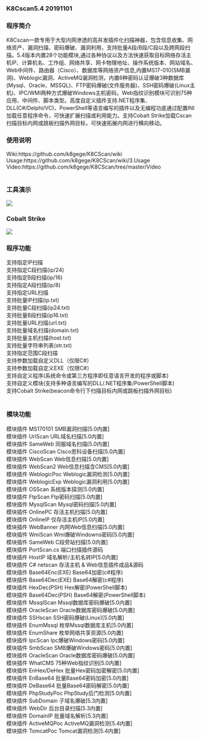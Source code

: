<h3>K8Cscan5.4 20191101</h3>

<h3>程序简介</h3>   
K8Cscan一款专用于大型内网渗透的高并发插件化扫描神器，包含信息收集、网络资产、漏洞扫描、密码爆破、漏洞利用，支持批量A段/B段/C段以及跨网段扫描。5.4版本内置28个功能模块,通过各种协议以及方法快速获取目标网络存活主机IP、计算机名、工作组、网络共享、网卡物理地址、操作系统版本、网站域名、Web中间件、路由器（Cisco）、数据库等网络资产信息,内置MS17-010(SMB漏洞)、Weblogic漏洞、ActiveMQ漏洞检测，内置6种密码认证爆破3种数据库(Mysql、Oracle、MSSQL)、FTP密码爆破(文件服务器)、SSH密码爆破(Linux主机)、IPC/WMI两种方式爆破Windows主机密码，Web指纹识别模块可识别75种应用、中间件、脚本类型。高度自定义插件支持.NET程序集、DLL(C#/Delphi/VC)、PowerShell等语言编写的插件以及无编程功底通过配置INI加载任意程序命令，可快速扩展扫描或利用能力。支持Cobalt Strike加载Cscan扫描目标内网或跳板扫描外网目标，可快速拓展内网进行横向移动。<br>

<h3>使用说明</h3>
Wiki:https://github.com/k8gege/K8CScan/wiki<br>
Usage:https://github.com/k8gege/K8CScan/wiki/3.Usage<br>
Video:https://github.com/k8gege/K8CScan/tree/master/Video<br>


<br>
<h3>工具演示</h3>
<img src=https://github.com/k8gege/K8CScan/blob/master/Images/K8Cscan.gif></img>
<h3>Cobalt Strike</h3>
<img src=https://github.com/k8gege/K8CScan/blob/master/Images/CobaltStrike.gif></img>

<br>
<h3>程序功能</h3>
支持指定IP扫描<br>
支持指定C段扫描(ip/24)<br>
支持指定B段扫描(ip/16)<br>
支持指定A段扫描(ip/8)<br>
支持指定URL扫描<br>
支持批量IP扫描(ip.txt)<br>
支持批量C段扫描(ip24.txt)<br>
支持批量B段扫描(ip16.txt)<br>
支持批量URL扫描(url.txt)<br>
支持批量域名扫描(domain.txt)<br>
支持批量主机扫描(host.txt)<br>
支持批量字符串列表(str.txt)<br>
支持指定范围C段扫描<br>
支持参数加载自定义DLL（仅限C#）<br>
支持参数加载自定义EXE（仅限C#）<br>
支持自定义程序(系统命令或第三方程序即任意语言开发的程序或脚本)<br>
支持自定义模块(支持多种语言编写的DLL/.NET程序集/PowerShell脚本)<br>
支持Cobalt Strike(beacon命令行下扫描目标内网或跳板扫描外网目标)<br>
<br>
<h3>模块功能</h3>
模块插件 MS170101 	SMB漏洞扫描[5.0内置]<br>
模块插件 UrlScan 	URL域名扫描[5.0内置]<br>
模块插件 SameWeb 	同服域名扫描[5.0内置]<br>
模块插件 CiscoScan 	Cisco思科设备扫描[5.0内置]<br>
模块插件 WebScan 	Web信息扫描[5.0内置]<br>
模块插件 WebScan2	Web信息扫描含CMS[5.0内置]<br>
模块插件 WeblogicPoc	Weblogic漏洞检测[5.0内置]<br>
模块插件 WeblogicExp	Weblogic漏洞利用[5.0内置]<br>
模块插件 OSScan 		系统版本探测[5.0内置]<br>
模块插件 FtpScan 	Ftp密码扫描[5.0内置]<br>
模块插件 MysqlScan 	Mysql密码扫描[5.0内置]<br>
模块插件 OnlinePC 	存活主机扫描[5.0内置]<br>
模块插件 OnlineIP 	仅存活主机IP[5.0内置]<br>
模块插件 WebBanner 	内网Web信息扫描[5.0内置]<br>
模块插件 WmiScan 		Wmi爆破Windowns密码[5.0内置]<br>
模块插件 SameWeb 		C段旁站扫描[5.0内置]<br>
模块插件 PortScan.cs 	端口扫描插件源码<br>
模块插件 HostIP 		域名解析/主机名转IP[5.0内置]<br>
模块插件 C# netscan 	存活主机 & Web信息插件成品&源码<br>
模块插件 Base64Enc(EXE) Base64加密(c#程序)<br>
模块插件 Base64Dec(EXE) Base64解密(c#程序)<br>
模块插件 HexDec(PSH)	Hex解密(PowerShell脚本)<br>
模块插件 Base64Dec(PSH)	Base64解密(PowerShell脚本)<br>
模块插件 MssqlScan 	Mssql数据库密码爆破[5.0内置]<br>
模块插件 OracleScan 	Oracle数据库密码爆破[5.0内置]<br>
模块插件 SSHscan 	SSH密码爆破(Linux)[5.0内置]<br>
模块插件 EnumMssql 	枚举Mssql数据库主机[5.0内置]<br>
模块插件 EnumShare 	枚举网络共享资源[5.0内置]<br>
模块插件 IpcScan 	Ipc爆破Windows密码[5.0内置]<br>
模块插件 SmbScan 	SMB爆破Windows密码[5.0内置]<br>
模块插件 OracleScan 	Oracle数据库密码爆破[5.0内置]<br>
模块插件 WhatCMS 	75种Web指纹识别[5.0内置]<br>
模块插件 EnHex/DeHex 	批量Hex密码加密解密[5.0内置]<br>
模块插件 EnBase64	批量Base64密码加密[5.0内置]<br>
模块插件 DeBase64 	批量Base64密码解密[5.0内置]<br>
模块插件 PhpStudyPoc 	PhpStudy后门检测[5.0内置]<br>
模块插件 SubDomain 	子域名爆破[5.3内置]<br>
模块插件 WebDir 		后台目录扫描[5.3内置]<br>
模块插件 DomainIP 	批量域名解析[5.3内置]	<br>
模块插件 ActiveMQPoc 	ActiveMQ漏洞检测[5.4内置]	<br>
模块插件 TomcatPoc 	Tomcat漏洞检测[5.4内置]<br>

